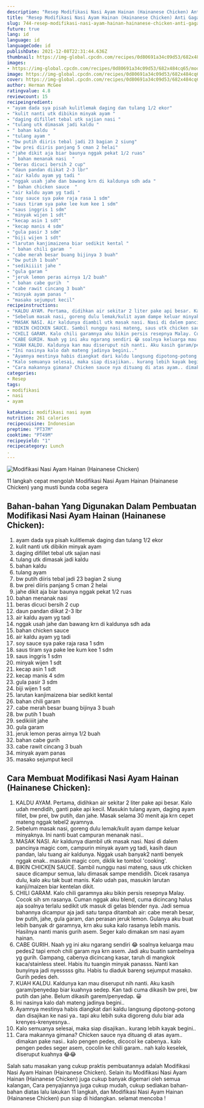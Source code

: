 ```yaml
---
description: "Resep Modifikasi Nasi Ayam Hainan (Hainanese Chicken) Anti Gagal"
title: "Resep Modifikasi Nasi Ayam Hainan (Hainanese Chicken) Anti Gagal"
slug: 744-resep-modifikasi-nasi-ayam-hainan-hainanese-chicken-anti-gagal
future: true
lang: id
language: id
languageCode: id
publishDate: 2021-12-08T22:31:44.636Z 
thumbnail: https://img-global.cpcdn.com/recipes/0d80691a34c09d53/682x484cq65/modifikasi-nasi-ayam-hainan-hainanese-chicken-foto-resep-utama.png
images:
- https://img-global.cpcdn.com/recipes/0d80691a34c09d53/682x484cq65/modifikasi-nasi-ayam-hainan-hainanese-chicken-foto-resep-utama.png
image: https://img-global.cpcdn.com/recipes/0d80691a34c09d53/682x484cq65/modifikasi-nasi-ayam-hainan-hainanese-chicken-foto-resep-utama.png
cover: https://img-global.cpcdn.com/recipes/0d80691a34c09d53/682x484cq65/modifikasi-nasi-ayam-hainan-hainanese-chicken-foto-resep-utama.png
author: Herman McGee
ratingvalue: 4.8
reviewcount: 15
recipeingredient:
- "ayam dada sya pisah kulitlemak daging dan tulang 1/2 ekor"
- "kulit nanti utk dibikin minyak ayam "
- "daging difillet tebal utk sajian nasi "
- "tulang utk dimasak jadi kaldu "
- " bahan kaldu  "
- "tulang ayam "
- "bw putih diiris tebal jadi 23 bagian 2 siung"
- "bw prei diiris panjang 5 cman 2 helai"
- "jahe dikit aja biar baunya nggak pekat 1/2 ruas"
- " bahan menanak nasi  "
- "beras dicuci bersih 2 cup"
- "daun pandan diikat 2-3 lbr"
- "air kaldu ayam yg tadi "
- "nggak usah jahe dan bawang krn di kaldunya sdh ada "
- " bahan chicken sauce  "
- "air kaldu ayam yg tadi "
- "soy sauce sya pake raja rasa 1 sdm"
- "saus tiram sya pake lee kum kee 1 sdm"
- "saus inggris 1 sdm"
- "minyak wijen 1 sdt"
- "kecap asin 1 sdt"
- "kecap manis 4 sdm"
- "gula pasir 3 sdm"
- "biji wijen 1 sdt"
- "larutan kanjimaizena biar sedikit kental "
- " bahan chili garam  "
- "cabe merah besar buang bijinya 3 buah"
- "bw putih 1 buah"
- "sedikiiiit jahe "
- "gula garam "
- "jeruk lemon peras airnya 1/2 buah"
- " bahan cabe gurih  "
- "cabe rawit cincang 3 buah"
- "minyak ayam panas "
- "masako sejumput kecil"
recipeinstructions:
- "KALDU AYAM. Pertama, didihkan air sekitar 2 liter pake api besar. Kalo udah mendidih, ganti pake api kecil. Masukin tulang ayam, daging ayam fillet, bw prei, bw putih, dan jahe. Masak selama 30 menit aja krn cepet mateng nggak tebel2 ayamnya."
- "Sebelum masak nasi, goreng dulu lemak/kulit ayam dampe keluar minyaknya. Ini nanti buat campuran menanak nasi.."
- "MASAK NASI. Air kaldunya diambil utk masak nasi. Nasi di dalem pancinya magic com, campurin minyak ayam yg tadi, kasih daun pandan, lalu tuang air kaldunya. Nggak usah banyak2 nanti benyek nggak enak.. masukin magic com, diklik ke tombol &#39;cooking&#39;."
- "BIKIN CHICKEN SAUCE. Sambil nunggu nasi mateng, saus utk chicken sauce dicampur semua, lalu dimasak sampe mendidih. Dicek rasanya dulu, kalo aku tak buat manis. Kalo udah pas, masukin larutan kanji/maizen biar kentelan dikit."
- "CHILI GARAM. Kalo chili garamnya aku bikin persis resepnya Malay. Cocok sih sm rasanya. Cuman nggak aku blend, cuma dicincang halus aja soalnya terlalu sedikit utk masuk di gelas blender nya. Jadi semua bahannya dicampur aja jadi satu tanpa ditambah air: cabe merah besar, bw putih, jahe, gula garam, dan perasan jeruk lemon. Gulanya aku buat lebih banyak dr garamnya, krn aku suka kalo rasanya lebih manis. Hasilnya nanti manis gurih asem. Seger kalo dimakan sm nasi ayam hainan."
- "CABE GURIH. Naah yg ini aku ngarang sendiri 😂 soalnya keluarga mau pedes2 tapi emoh chili garam nya krn asem. Jadi aku buatin sambelnya yg gurih. Gampang, cabenya dicincang kasar, taruh di mangkok kaca/stainless steel. Habis itu tuangin minyak panasss. Nanti kan bunyinya jadi nyesssss gitu. Habis tu diaduk bareng sejumput masako. Gurih pedes deh."
- "KUAH KALDU. Kaldunya kan mau diseruput nih nanti. Aku kasih garam/penyedap biar kuahnya sedep. Kan tadi cuma dikasih bw prei, bw putih dan jahe. Belum dikasih garem/penyedap. 😀"
- "Ini nasinya kalo dah mateng jadinya begini.."
- "Ayamnya mestinya habis diangkat dari kaldu langsung dipotong-potong dan disajikan ke nasi ya.. tapi aku lebih suka digoreng dulu biar ada krenyes-krenyesnya.."
- "Kalo semuanya selesai, maka siap disajikan.. kurang lebih kayak begini.."
- "Cara makannya gimana? Chicken sauce nya dituang di atas ayam.. dimakan pake nasi.. kalo pengen pedes, dicocol ke cabenya.. kalo pengen pedes seger asem, cocolin ke chili garam.. nah kalo keselek, diseruput kuahnya 😂😂"
categories:
- Resep
tags:
- modifikasi
- nasi
- ayam

katakunci: modifikasi nasi ayam 
nutrition: 261 calories
recipecuisine: Indonesian
preptime: "PT37M"
cooktime: "PT49M"
recipeyield: "1"
recipecategory: Lunch
. 
---
```



![Modifikasi Nasi Ayam Hainan (Hainanese Chicken)](https://img-global.cpcdn.com/recipes/0d80691a34c09d53/682x484cq65/modifikasi-nasi-ayam-hainan-hainanese-chicken-foto-resep-utama.png)

11 langkah cepat mengolah  Modifikasi Nasi Ayam Hainan (Hainanese Chicken) yang musti bunda coba segera

<!--inarticleads1-->

## Bahan-bahan Yang Digunakan Dalam Pembuatan Modifikasi Nasi Ayam Hainan (Hainanese Chicken):

1. ayam dada sya pisah kulitlemak daging dan tulang 1/2 ekor
1. kulit nanti utk dibikin minyak ayam 
1. daging difillet tebal utk sajian nasi 
1. tulang utk dimasak jadi kaldu 
1.  bahan kaldu  
1. tulang ayam 
1. bw putih diiris tebal jadi 23 bagian 2 siung
1. bw prei diiris panjang 5 cman 2 helai
1. jahe dikit aja biar baunya nggak pekat 1/2 ruas
1.  bahan menanak nasi  
1. beras dicuci bersih 2 cup
1. daun pandan diikat 2-3 lbr
1. air kaldu ayam yg tadi 
1. nggak usah jahe dan bawang krn di kaldunya sdh ada 
1.  bahan chicken sauce  
1. air kaldu ayam yg tadi 
1. soy sauce sya pake raja rasa 1 sdm
1. saus tiram sya pake lee kum kee 1 sdm
1. saus inggris 1 sdm
1. minyak wijen 1 sdt
1. kecap asin 1 sdt
1. kecap manis 4 sdm
1. gula pasir 3 sdm
1. biji wijen 1 sdt
1. larutan kanjimaizena biar sedikit kental 
1.  bahan chili garam  
1. cabe merah besar buang bijinya 3 buah
1. bw putih 1 buah
1. sedikiiiit jahe 
1. gula garam 
1. jeruk lemon peras airnya 1/2 buah
1.  bahan cabe gurih  
1. cabe rawit cincang 3 buah
1. minyak ayam panas 
1. masako sejumput kecil



<!--inarticleads2-->

## Cara Membuat Modifikasi Nasi Ayam Hainan (Hainanese Chicken):

1. KALDU AYAM. Pertama, didihkan air sekitar 2 liter pake api besar. Kalo udah mendidih, ganti pake api kecil. Masukin tulang ayam, daging ayam fillet, bw prei, bw putih, dan jahe. Masak selama 30 menit aja krn cepet mateng nggak tebel2 ayamnya.
1. Sebelum masak nasi, goreng dulu lemak/kulit ayam dampe keluar minyaknya. Ini nanti buat campuran menanak nasi..
1. MASAK NASI. Air kaldunya diambil utk masak nasi. Nasi di dalem pancinya magic com, campurin minyak ayam yg tadi, kasih daun pandan, lalu tuang air kaldunya. Nggak usah banyak2 nanti benyek nggak enak.. masukin magic com, diklik ke tombol &#39;cooking&#39;.
1. BIKIN CHICKEN SAUCE. Sambil nunggu nasi mateng, saus utk chicken sauce dicampur semua, lalu dimasak sampe mendidih. Dicek rasanya dulu, kalo aku tak buat manis. Kalo udah pas, masukin larutan kanji/maizen biar kentelan dikit.
1. CHILI GARAM. Kalo chili garamnya aku bikin persis resepnya Malay. Cocok sih sm rasanya. Cuman nggak aku blend, cuma dicincang halus aja soalnya terlalu sedikit utk masuk di gelas blender nya. Jadi semua bahannya dicampur aja jadi satu tanpa ditambah air: cabe merah besar, bw putih, jahe, gula garam, dan perasan jeruk lemon. Gulanya aku buat lebih banyak dr garamnya, krn aku suka kalo rasanya lebih manis. Hasilnya nanti manis gurih asem. Seger kalo dimakan sm nasi ayam hainan.
1. CABE GURIH. Naah yg ini aku ngarang sendiri 😂 soalnya keluarga mau pedes2 tapi emoh chili garam nya krn asem. Jadi aku buatin sambelnya yg gurih. Gampang, cabenya dicincang kasar, taruh di mangkok kaca/stainless steel. Habis itu tuangin minyak panasss. Nanti kan bunyinya jadi nyesssss gitu. Habis tu diaduk bareng sejumput masako. Gurih pedes deh.
1. KUAH KALDU. Kaldunya kan mau diseruput nih nanti. Aku kasih garam/penyedap biar kuahnya sedep. Kan tadi cuma dikasih bw prei, bw putih dan jahe. Belum dikasih garem/penyedap. 😀
1. Ini nasinya kalo dah mateng jadinya begini..
1. Ayamnya mestinya habis diangkat dari kaldu langsung dipotong-potong dan disajikan ke nasi ya.. tapi aku lebih suka digoreng dulu biar ada krenyes-krenyesnya..
1. Kalo semuanya selesai, maka siap disajikan.. kurang lebih kayak begini..
1. Cara makannya gimana? Chicken sauce nya dituang di atas ayam.. dimakan pake nasi.. kalo pengen pedes, dicocol ke cabenya.. kalo pengen pedes seger asem, cocolin ke chili garam.. nah kalo keselek, diseruput kuahnya 😂😂




Salah satu masakan yang cukup praktis pembuatannya adalah  Modifikasi Nasi Ayam Hainan (Hainanese Chicken). Selain itu  Modifikasi Nasi Ayam Hainan (Hainanese Chicken)  juga cukup banyak digemari oleh semua kalangan, Cara penyajiannya juga cukup mudah, cukup sediakan bahan-bahan diatas lalu lakukan 11 langkah, dan  Modifikasi Nasi Ayam Hainan (Hainanese Chicken)  pun siap di hidangkan. selamat mencoba !
